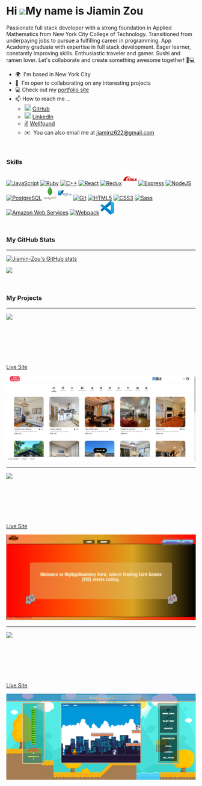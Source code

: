 Hi ![](https://user-images.githubusercontent.com/18350557/176309783-0785949b-9127-417c-8b55-ab5a4333674e.gif)My name is Jiamin Zou
==================================================================================================================================

Passionate full stack developer with a strong foundation in Applied Mathematics from New York City College of Technology. Transitioned from underpaying jobs to pursue a fulfilling career in programming. App Academy graduate with expertise in full stack development. Eager learner, constantly improving skills. Enthusiastic traveler and gamer. Sushi and ramen lover. Let's collaborate and create something awesome together! 🚀💻

* 🌍  I'm based in New York City
* 🤝  I'm open to collaborating on any interesting projects
* 💻 Check out my [portfolio site](https://jiamin-zou.github.io/)
* 📫 How to reach me ...
    * <a href="https://www.github.com/Jiamin-Zou" target="_blank" rel="noreferrer"><img src="https://raw.githubusercontent.com/danielcranney/readme-generator/main/public/icons/socials/github.svg" width="18" height="18" /></a> [GitHub](https://www.github.com/Jiamin-Zou)
    * <a href="https://www.linkedin.com/in/jiaminzou95/" target="_blank" rel="noreferrer"><img src="https://raw.githubusercontent.com/danielcranney/readme-generator/main/public/icons/socials/linkedin.svg" width="18" height="18" /></a> [LinkedIn](https://www.linkedin.com/in/jiaminzou95/)
    * <a href="https://wellfound.com/u/jiamin-zou-1" target="_blank" rel="noreferrer">✌️</a> [Wellfound](https://wellfound.com/u/jiamin-zou-1)
    * ✉️  You can also email me at [jiaminz622@gmail.com](mailto:jiaminz622@gmail.com)
      
<br />

### Skills


<p align="left">
<a href="https://developer.mozilla.org/en-US/docs/Web/JavaScript" target="_blank" rel="noreferrer"><img src="https://raw.githubusercontent.com/danielcranney/readme-generator/main/public/icons/skills/javascript-colored.svg" width="36" height="36" alt="JavaScript" /></a>
<a href="https://www.ruby-lang.org/en/" target="_blank" rel="noreferrer"><img src="https://raw.githubusercontent.com/danielcranney/readme-generator/main/public/icons/skills/ruby-colored.svg" width="36" height="36" alt="Ruby" /></a>
<a href="https://docs.microsoft.com/en-us/cpp/?view=msvc-170" target="_blank" rel="noreferrer"><img src="https://raw.githubusercontent.com/danielcranney/readme-generator/main/public/icons/skills/cplusplus-colored.svg" width="36" height="36" alt="C++" /></a>
<a href="https://reactjs.org/" target="_blank" rel="noreferrer"><img src="https://raw.githubusercontent.com/danielcranney/readme-generator/main/public/icons/skills/react-colored.svg" width="36" height="36" alt="React" /></a>
<a href="https://redux.js.org/" target="_blank" rel="noreferrer"><img src="https://raw.githubusercontent.com/danielcranney/readme-generator/main/public/icons/skills/redux-colored.svg" width="36" height="36" alt="Redux" /></a>
<a href="https://rubyonrails.org/" target="_blank" rel="noreferrer"><img src="https://raw.githubusercontent.com/devicons/devicon/1119b9f84c0290e0f0b38982099a2bd027a48bf1/icons/rails/rails-plain-wordmark.svg" width="36" height="36" alt="Rails" /></a>
<a href="https://expressjs.com/" target="_blank" rel="noreferrer"><img src="https://raw.githubusercontent.com/danielcranney/readme-generator/main/public/icons/skills/express-colored.svg" width="36" height="36" alt="Express" /></a>
<a href="https://nodejs.org/en/" target="_blank" rel="noreferrer"><img src="https://raw.githubusercontent.com/danielcranney/readme-generator/main/public/icons/skills/nodejs-colored.svg" width="36" height="36" alt="NodeJS" /></a>
<a href="https://www.postgresql.org/" target="_blank" rel="noreferrer"><img src="https://raw.githubusercontent.com/danielcranney/readme-generator/main/public/icons/skills/postgresql-colored.svg" width="36" height="36" alt="PostgreSQL" /></a>
<a href="https://www.mongodb.com/" target="_blank" rel="noreferrer"><img src="https://raw.githubusercontent.com/devicons/devicon/1119b9f84c0290e0f0b38982099a2bd027a48bf1/icons/mongodb/mongodb-original-wordmark.svg" width="36" height="36" alt="MongoDB" /></a>
<a href="https://www.sqlite.org/index.html" target="_blank" rel="noreferrer"><img src="https://raw.githubusercontent.com/devicons/devicon/1119b9f84c0290e0f0b38982099a2bd027a48bf1/icons/sqlite/sqlite-original-wordmark.svg" width="36" height="36" alt="SQLite" /></a>
<a href="https://git-scm.com/" target="_blank" rel="noreferrer"><img src="https://raw.githubusercontent.com/danielcranney/readme-generator/main/public/icons/skills/git-colored.svg" width="36" height="36" alt="Git" /></a>
<a href="https://developer.mozilla.org/en-US/docs/Glossary/HTML5" target="_blank" rel="noreferrer"><img src="https://raw.githubusercontent.com/danielcranney/readme-generator/main/public/icons/skills/html5-colored.svg" width="36" height="36" alt="HTML5" /></a>
<a href="https://www.w3.org/TR/CSS/#css" target="_blank" rel="noreferrer"><img src="https://raw.githubusercontent.com/danielcranney/readme-generator/main/public/icons/skills/css3-colored.svg" width="36" height="36" alt="CSS3" /></a>
<a href="https://sass-lang.com/" target="_blank" rel="noreferrer"><img src="https://raw.githubusercontent.com/danielcranney/readme-generator/main/public/icons/skills/sass-colored.svg" width="36" height="36" alt="Sass" /></a>
<a href="https://aws.amazon.com" target="_blank" rel="noreferrer"><img src="https://raw.githubusercontent.com/danielcranney/readme-generator/main/public/icons/skills/aws-colored.svg" width="36" height="36" alt="Amazon Web Services" /></a>
<a href="https://webpack.js.org/" target="_blank" rel="noreferrer"><img src="https://raw.githubusercontent.com/danielcranney/readme-generator/main/public/icons/skills/webpack-colored.svg" width="36" height="36" alt="Webpack" /></a>
<a href="https://www.linux.org" target="_blank" rel="noreferrer"><img src="https://raw.githubusercontent.com/devicons/devicon/1119b9f84c0290e0f0b38982099a2bd027a48bf1/icons/vscode/vscode-original.svg" width="36" height="36" alt="VS Code" /></a>
</p>

<br />

### My GitHub Stats
---

<a href="http://www.github.com/Jiamin-Zou"><img src="https://github-readme-stats.vercel.app/api?username=Jiamin-Zou&show_icons=true&hide=&count_private=true&title_color=84cc16&text_color=14b8a6&icon_color=84cc16&bg_color=0f172a&hide_border=true&show_icons=true" alt="Jiamin-Zou's GitHub stats" /></a>

<a href="http://www.github.com/Jiamin-Zou"><img src="https://github-readme-streak-stats.herokuapp.com/?user=Jiamin-Zou&stroke=14b8a6&background=0f172a&ring=84cc16&fire=84cc16&currStreakNum=14b8a6&currStreakLabel=84cc16&sideNums=14b8a6&sideLabels=14b8a6&dates=14b8a6&hide_border=true" /></a>

<br />

### My Projects
---
<div width="100%" align="center"><a href="https://github.com/Jiamin-Zou/NextBnB" align="left"><img align="left" width="45%" src="https://github-readme-stats.vercel.app/api/pin/?username=Jiamin-Zou&repo=NextBnB&title_color=84cc16&text_color=14b8a6&icon_color=84cc16&bg_color=0f172a&hide_border=true&locale=en" /></a></div>
<br /><br /><br /><br /><br /><br /><br />

[Live Site](https://nextbnb.onrender.com/)

![NextBnB](./images/nextbnb-screenshot.png)

---
<div width="100%" align="center"><a href="https://github.com/kcho760/My-App-Academy-Heroes" align="left"><img align="left" width="45%" src="https://github-readme-stats.vercel.app/api/pin/?username=kcho760&repo=My-App-Academy-Heroes&title_color=84cc16&text_color=14b8a6&icon_color=84cc16&bg_color=0f172a&hide_border=true&locale=en" /></a></div>
<br /><br /><br /><br /><br /><br /><br />

[Live Site](https://jiamin-zou.github.io/web-buster/)

![My App Academy Heroes](./images/my-app-academy-heroes-screenshot.png)

---
<div width="100%" align="center"><a href="https://github.com/Jiamin-Zou/web-buster" align="left"><img align="left" width="45%" src="https://github-readme-stats.vercel.app/api/pin/?username=Jiamin-Zou&repo=web-buster&title_color=84cc16&text_color=14b8a6&icon_color=84cc16&bg_color=0f172a&hide_border=true&locale=en" /></a></div>
<br /><br /><br /><br /><br /><br /><br />

[Live Site](https://my-app-academy-heroes.onrender.com/)

![Web Buster](./images/web-buster-screenshot.png)
